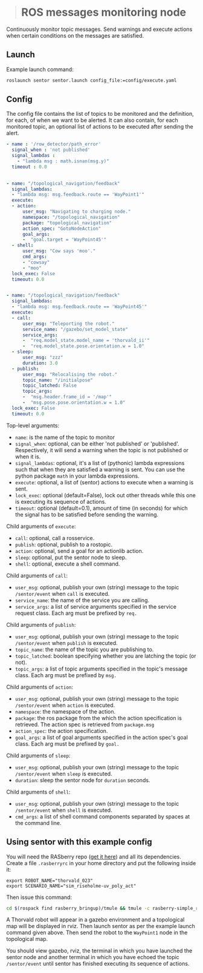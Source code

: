 ﻿


> # ROS messages monitoring node

Continuously monitor topic messages. Send warnings and execute actions when certain conditions on the messages are satisfied. 

## Launch

Example launch command:

```sh
roslaunch sentor sentor.launch config_file:=config/execute.yaml
```

## Config

The config file contains the list of topics to be monitored and the definition, for each, of when we want to be alerted. It can also contain, for each monitored topic, an optional list of actions to be executed after sending the alert.

```yaml
- name : '/row_detector/path_error'
  signal_when : 'not published'
  signal_lambdas :
    - "lambda msg : math.isnan(msg.y)"
  timeout : 0.0
  

- name: "/topological_navigation/feedback"
  signal_lambdas:
  - "lambda msg: msg.feedback.route == 'WayPoint1'"
  execute:
  - action:
      user_msg: "Navigating to charging node."
      namespace: "/topological_navigation"
      package: "topological_navigation"
      action_spec: "GotoNodeAction"
      goal_args:
      -  "goal.target = 'WayPoint45'"
  - shell:
      user_msg: "Cow says 'moo'."
      cmd_args:
      - "cowsay"
      - "moo"
  lock_exec: False
  timeout: 0.0                 


- name: "/topological_navigation/feedback"
  signal_lambdas:
  - "lambda msg: msg.feedback.route == 'WayPoint45'"
  execute:
  - call:
      user_msg: "Teleporting the robot."
      service_name: "/gazebo/set_model_state"
      service_args:
      -  "req.model_state.model_name = 'thorvald_ii'"
      -  "req.model_state.pose.orientation.w = 1.0"
  - sleep:
      user_msg: "zzz"
      duration: 3.0
  - publish:
      user_msg: "Relocalising the robot."
      topic_name: "/initialpose"
      topic_latched: False
      topic_args:
      -  "msg.header.frame_id = '/map'"
      -  "msg.pose.pose.orientation.w = 1.0"
  lock_exec: False
  timeout: 0.0
```
Top-level arguments:
- `name`: is the name of the topic to monitor
- `signal_when`: optional, can be either 'not published' or 'published'. Respectively, it will send a warning when the topic is not published or when it is.
- `signal_lambdas`: optional, it's a list of (pythonic) lambda expressions such that when they are satisfied a warning is sent. You can use the python package `math` in your lambda expressions.
- `execute`: optional, a list of (sentor) actions to execute when a warning is sent.
- `lock_exec`: optional (default=False), lock out other threads while this one is executing its sequence of actions.
- `timeout`: optional (default=0.1), amount of time (in seconds) for which the signal has to be satisfied before sending the warning.

Child arguments of `execute`:
- `call`: optional, call a rosservice.
- `publish`: optional, publish to a rostopic.
- `action`: optional, send a goal for an actionlib action.
- `sleep`: optional, put the sentor node to sleep.
- `shell`: optional, execute a shell command.  

Child arguments of `call`:
- `user_msg`: optional, publish your own (string) message to the topic `/sentor/event` when `call` is executed.
- `service_name`: the name of the service you are calling.
- `service_args`: a list of service arguments specified in the service request class. Each arg must be prefixed by `req.`

Child arguments of `publish`:
- `user_msg`: optional, publish your own (string) message to the topic `/sentor/event` when `publish` is executed.
- `topic_name`: the name of the topic you are publishing to. 
- `topic_latched`: boolean specifying whether you are latching the topic (or not).
- `topic_args`: a list of topic arguments specified in the topic's message class. Each arg must be prefixed by `msg.`

Child arguments of `action`:
- `user_msg`: optional, publish your own (string) message to the topic `/sentor/event` when `action` is executed.
- `namespace`: the namespace of the action.
- `package`: the ros package from the which the action specification is retrieved. The action spec is retrieved from `package.msg`
- `action_spec`: the action specification.
- `goal_args`: a list of goal arguments specified in the action spec's goal class. Each arg must be prefixed by `goal.`

Child arguments of `sleep`:
- `user_msg`:  optional, publish your own (string) message to the topic `/sentor/event` when `sleep` is executed.
- `duration`: sleep the sentor node for `duration` seconds.

Child arguments of `shell`:
- `user_msg`: optional, publish your own (string) message to the topic `/sentor/event` when `shell` is executed.
- `cmd_args`: a list of shell command components separated by spaces at the command line.

## Using sentor with this example config
You will need the RASberry repo (<a href="https://github.com/LCAS/RASberry">get it here</a>) and all its dependencies. Create a file `.rasberryrc` in your home directory and put the following inside it:

`export ROBOT_NAME="thorvald_023"`<br /> 
`export SCENARIO_NAME="sim_riseholme-uv_poly_act"`

Then issue this command:
```sh
cd $(rospack find rasberry_bringup)/tmule && tmule -c rasberry-simple_robot_corner_hokuyos.yaml -W 3 launch
```
A Thorvald robot will appear in a gazebo environment and a topological map will be displayed in rviz. Then launch sentor as per the example launch command given above. Then send the robot to the `WayPoint1` node in the topological map. 

You should view gazebo, rviz, the terminal in which you have launched the sentor node and another terminal in which you have echoed the topic `/sentor/event` until sentor has finished executing its sequence of actions.
